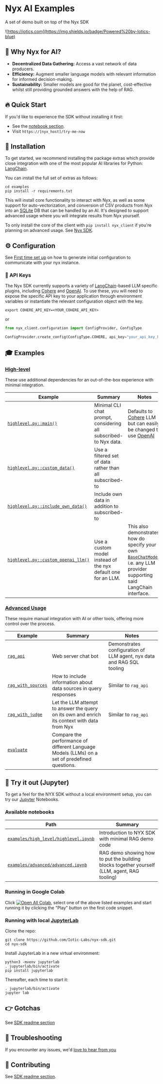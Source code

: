 # Nyx AI Examples

A set of demo built on top of the Nyx SDK

![https://iotics.com](https://img.shields.io/badge/Powered%20by-Iotics-blue)

## 🤔 Why Nyx for AI?

- **Decentralized Data Gathering:** Access a vast network of data producers.
- **Efficiency:** Augment smaller language models with relevant information for informed decision-making.
- **Sustainability:** Smaller models are good for the planet, cost-effective whilst still providing grounded answers with the help of RAG.

## 🔥 Quick Start

If you'd like to experience the SDK without installing it first:

- See the [notebook section](#-try-it-out-jupyter).
- Visit `https://[nyx_host]/try-me-now`


## 💾 Installation

To get started, we recommend installing the package extras which provide close integration with one of the most popular AI libraries for Python: [LangChain](https://python.langchain.com).

You can install the full set of extras as follows:
```shell
cd examples
pip install -r requirements.txt
```

This will install core functionality to interact with Nyx, as well as some support for auto-vectorization, and conversion of CSV products from Nyx into an [SQLite](https://www.sqlite.org/) DB that can be handled by an AI. It's designed to support advanced usage where you will integrate results from Nyx yourself.

To only install the core of the client with `pip install nyx_client` if you're planning on advanced usage. See [Nyx SDK](../README.sdk.md).

## ⚙️ Configuration

See [First time set up](../README.sdk.md#First-time-set-up) on how to generate initial configuration to communicate with your nyx instance.

### 🔐 API Keys

The Nyx SDK currently supports a variety of [LangChain](https://python.langchain.com)-based LLM specific plugins, including [Cohere](https://cohere.com/) and [OpenAI](https://openai.com/).
To use these, you will need to expose the specific API key to your application through environment variables or instantiate the relevant configuration object with the key.

```shell
export COHERE_API_KEY=<YOUR_COHERE_API_KEY>
```
or
```python
from nyx_client.configuration import ConfigProvider, ConfigType

ConfigProvider.create_config(ConfigType.COHERE, api_key="your_api_key_here")
```

## 🎓 Examples

### [High-level](./high_level)

These use additional dependencies for an out-of-the-box experience with minimal integration.

Example | Summary | Notes
--|--|--
[`highlevel.py::main()`](./high_level/highlevel.py) | Minimal CLI chat prompt, considering all subscribed-to Nyx data. | Defaults to [Cohere](https://cohere.com/) LLM but can easily be changed to use [OpenAI](https://openai.com/)
[`highlevel.py::custom_data()`](./high_level/highlevel.py) | Use a filtered set of data rather than all subscribed-to |
[`highlevel.py::include_own_data()`](./high_level/highlevel.py) | Include own data in addition to subscribed-to |
[`highlevel.py::custom_openai_llm()`](./high_level/highlevel.py) | Use a custom model instead of the nyx default one for an LLM. | This also demonstrates how do specify your own [`BaseChatModel`](https://api.python.langchain.com/en/latest/language_models/langchain_core.language_models.chat_models.BaseChatModel.html), i.e. any LLM provider supporting said LangChain interface.

### [Advanced Usage](./advanced)

These require manual integration with AI or other tools, offering more control over the process.

Example | Summary | Notes
--|--|--
[`rag_api`](./advanced/rag_api) | Web server chat bot | Demonstrates configuration of LLM agent, nyx data and RAG SQL tooling
[`rag_with_sources`](./advanced/rag_with_sources) | How to include information about data sources in query responses | Similar to `rag_api`
[`rag_with_judge`](./advanced/rag_with_judge) | Let the LLM attempt to answer the query on its own and enrich its context with data from Nyx | Similar to `rag_api`
[`evaluate`](./advanced/evaluate)| Compare the performance of different Language Models (LLMs) on a set of predefined questions.



## 📔 Try it out (Jupyter)

To get a feel for the NYX SDK without a local environment setup, you can try our [Jupyter](https://jupyter.org/) Notebooks.

### Available notebooks

Path | Summary
-- | --
[`examples/high_level/highlevel.ipynb`](./high_level/highlevel.ipynb) | Introduction to NYX SDK with minimal RAG demo code
[`examples/advanced/advanced.ipynb`](./advanced/advanced.ipynb) | RAG demo showing how to put the building blocks together yourself (LLM, agent, RAG tooling)

### Running in Google Colab

Click [![Open All Colab](https://colab.research.google.com/assets/colab-badge.svg)](https://colab.research.google.com/github/Iotic-Labs/nyx-sdk), select one of the above listed examples and start running it by clicking the "Play" button on the first code snippet.

### Running with local [JupyterLab](https://jupyterlab.readthedocs.io/en/latest/)

Clone the repo:
```shell
git clone https://github.com/Iotic-Labs/nyx-sdk.git
cd nyx-sdk
```

Install JupyterLab in a new virtual environment:
```shell
python3 -mvenv jupyterlab
. jupyterlab/bin/activate
pip install jupyterlab
```

Thereafter, each time to start it:
```shell
. jupyterlab/bin/activate
jupyter lab
```

## 👉 Gotchas

See [SDK readme section](../README.sdk.md#-gotchas)

## 🐞 Troubleshooting

If you encounter any issues, we'd [love to hear from you](../README.sdk.md#-troubleshooting)


## 🤝 Contributing

See [SDK readme section](../README.sdk.md#-contributing).
